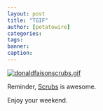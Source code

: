 ```yaml
---
layout: post
title: "TGIF"
author: [potatowire]
categories: 
tags: 
banner: 
caption: 
---
```



[![donaldfaisonscrubs.gif](https://svbtleusercontent.com/ogbjyvnqbk4dsg_small.gif)](https://svbtleusercontent.com/ogbjyvnqbk4dsg.gif)

Reminder, [Scrubs](https://en.wikipedia.org/wiki/Scrubs_(TV_series)) is awesome.

Enjoy your weekend.
